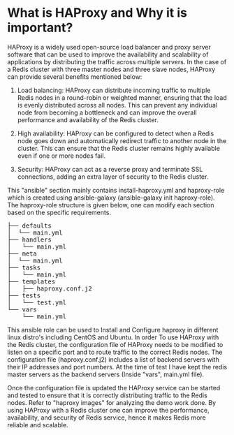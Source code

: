 # What is HAProxy and Why it is important?
HAProxy is a widely used open-source load balancer and proxy server software that can be used to improve the availability and scalability of applications by distributing the traffic across multiple servers. In the case of a Redis cluster with three master nodes and three slave nodes, HAProxy can provide several benefits mentioned below:

1. Load balancing: HAProxy can distribute incoming traffic to multiple Redis nodes in a round-robin or weighted manner, ensuring that the load is evenly distributed across all nodes. This can prevent any individual node from becoming a bottleneck and can improve the overall performance and availability of the Redis cluster.

2. High availability: HAProxy can be configured to detect when a Redis node goes down and automatically redirect traffic to another node in the cluster. This can ensure that the Redis cluster remains highly available even if one or more nodes fail.

3. Security: HAProxy can act as a reverse proxy and terminate SSL connections, adding an extra layer of security to the Redis cluster.


This "ansible" section mainly contains install-haproxy.yml and haproxy-role which is created using ansible-galaxy (ansible-galaxy init haproxy-role). 
The haproxy-role structure is given below, one can modify each section based on the specific requirements.

<pre>
├── defaults
│  └── main.yml
├── handlers
│   └── main.yml
├── meta
│  └── main.yml
├── tasks
│   └── main.yml
├── templates
│   ├── haproxy.conf.j2
├── tests
│   └── test.yml
└── vars
    └── main.yml
</pre>


This ansible role can be used to Install and Configure haproxy in different linux distro's including CentOS and Ubuntu.
In order To use HAProxy with the Redis cluster, the configuration file of HAProxy needs to be modified to listen on a specific port and to route traffic to the correct Redis nodes. The configuration file (haproxy.conf.j2) includes a list of backend servers with their IP addresses and port numbers. At the time of test I have kept the redis master servers as the backend servers (Inside "vars", main.yml file).  

Once the configuration file is updated the HAProxy service can be started and tested to ensure that it is correctly distributing traffic to the Redis nodes. Refer to "haproxy images" for analyzing the demo work done. By using HAProxy with a Redis cluster one can improve the performance, availability, and security of Redis service, hence it makes Redis more reliable and scalable.
